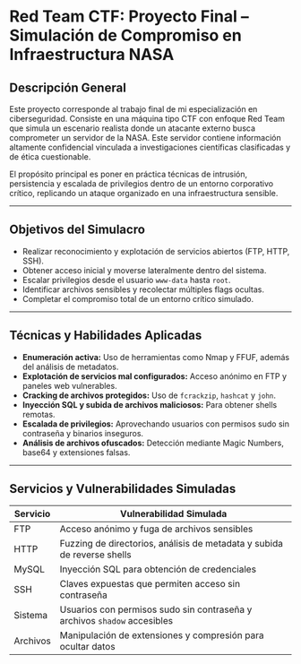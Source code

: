 # Red Team CTF: Proyecto Final – Simulación de Compromiso en Infraestructura NASA

## Descripción General

Este proyecto corresponde al trabajo final de mi especialización en ciberseguridad. Consiste en una máquina tipo CTF con enfoque Red Team que simula un escenario realista donde un atacante externo busca comprometer un servidor de la NASA. Este servidor contiene información altamente confidencial vinculada a investigaciones científicas clasificadas y de ética cuestionable.

El propósito principal es poner en práctica técnicas de intrusión, persistencia y escalada de privilegios dentro de un entorno corporativo crítico, replicando un ataque organizado en una infraestructura sensible.

---

## Objetivos del Simulacro

- Realizar reconocimiento y explotación de servicios abiertos (FTP, HTTP, SSH).
- Obtener acceso inicial y moverse lateralmente dentro del sistema.
- Escalar privilegios desde el usuario `www-data` hasta `root`.
- Identificar archivos sensibles y recolectar múltiples flags ocultas.
- Completar el compromiso total de un entorno crítico simulado.

---

## Técnicas y Habilidades Aplicadas

- **Enumeración activa:** Uso de herramientas como Nmap y FFUF, además del análisis de metadatos.
- **Explotación de servicios mal configurados:** Acceso anónimo en FTP y paneles web vulnerables.
- **Cracking de archivos protegidos:** Uso de `fcrackzip`, `hashcat` y `john`.
- **Inyección SQL y subida de archivos maliciosos:** Para obtener shells remotas.
- **Escalada de privilegios:** Aprovechando usuarios con permisos sudo sin contraseña y binarios inseguros.
- **Análisis de archivos ofuscados:** Detección mediante Magic Numbers, base64 y extensiones falsas.

---

## Servicios y Vulnerabilidades Simuladas

| Servicio | Vulnerabilidad Simulada                          |
| -------- | ----------------------------------------------- |
| FTP      | Acceso anónimo y fuga de archivos sensibles     |
| HTTP     | Fuzzing de directorios, análisis de metadata y subida de reverse shells |
| MySQL    | Inyección SQL para obtención de credenciales    |
| SSH      | Claves expuestas que permiten acceso sin contraseña |
| Sistema  | Usuarios con permisos sudo sin contraseña y archivos `shadow` accesibles |
| Archivos | Manipulación de extensiones y compresión para ocultar datos |


